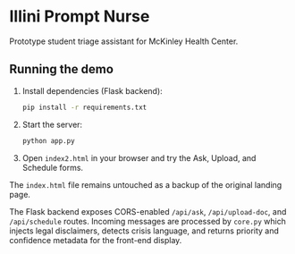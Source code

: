 # Illini Prompt Nurse

Prototype student triage assistant for McKinley Health Center.

## Running the demo
1. Install dependencies (Flask backend):
   ```bash
   pip install -r requirements.txt
   ```
2. Start the server:
   ```bash
   python app.py
   ```
3. Open `index2.html` in your browser and try the Ask, Upload, and Schedule forms.

The `index.html` file remains untouched as a backup of the original landing page.

The Flask backend exposes CORS-enabled `/api/ask`, `/api/upload-doc`, and `/api/schedule` routes.  Incoming
messages are processed by `core.py` which injects legal disclaimers, detects crisis language, and returns
priority and confidence metadata for the front-end display.
